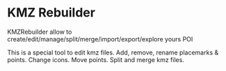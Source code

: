 # KMZ Rebuilder

KMZRebuilder allow to create/edit/manage/split/merge/import/export/explore yours POI

This is a special tool to edit kmz files.
Add, remove, rename placemarks & points.
Change icons.
Move points.
Split and merge kmz files.
